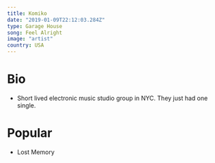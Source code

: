 ```yaml
---
title: Komiko
date: "2019-01-09T22:12:03.284Z"
type: Garage House
song: Feel Alright
image: "artist"
country: USA
---
```



# Bio
* Short lived electronic music studio group in NYC. They just had one single.


# Popular
- Lost Memory